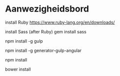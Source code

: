 Aanwezigheidsbord
=================

install Ruby
https://www.ruby-lang.org/en/downloads/

install Sass (after Ruby)
gem install sass

npm install -g gulp

npm install -g generator-gulp-angular

npm install

bower install

